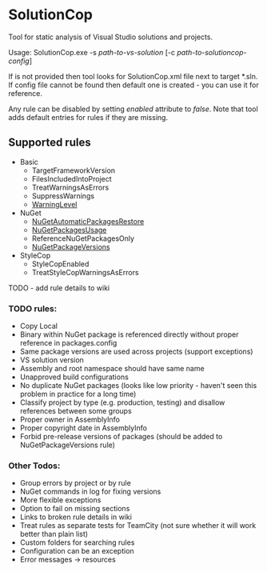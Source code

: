 # SolutionCop

Tool for static analysis of Visual Studio solutions and projects. 

Usage: SolutionCop.exe -s *path-to-vs-solution* [-c *path-to-solutioncop-config*]

If <path-to-solutioncop-config> is not provided then tool looks for SolutionCop.xml file next to target *.sln. If config file cannot be found then default one is created - you can use it for reference.

Any rule can be disabled by setting *enabled* attribute to *false*. Note that tool adds default entries for rules if they are missing.

## Supported rules

* Basic
  * TargetFrameworkVersion
  * FilesIncludedIntoProject
  * TreatWarningsAsErrors
  * SuppressWarnings
  * [WarningLevel](https://github.com/Litee/SolutionCop/wiki/WarningLevel)
* NuGet
  * [NuGetAutomaticPackagesRestore](https://github.com/Litee/SolutionCop/wiki/NuGetAutomaticPackagesRestore)
  * [NuGetPackagesUsage](https://github.com/Litee/SolutionCop/wiki/NuGetPackagesUsage)
  * ReferenceNuGetPackagesOnly
  * [NuGetPackageVersions](https://github.com/Litee/SolutionCop/wiki/NuGetPackageVersions)
* StyleCop
  * StyleCopEnabled
  * TreatStyleCopWarningsAsErrors

TODO - add rule details to wiki

### TODO rules:
* Copy Local
* Binary within NuGet package is referenced directly without proper reference in packages.config
* Same package versions are used across projects (support exceptions)
* VS solution version
* Assembly and root namespace should have same name
* Unapproved build configurations
* No duplicate NuGet packages (looks like low priority - haven't seen this problem in practice for a long time)
* Classify project by type (e.g. production, testing) and disallow references between some groups
* Proper owner in AssemblyInfo
* Proper copyright date in AssemblyInfo
* Forbid pre-release versions of packages (should be added to NuGetPackageVersions rule)

### Other Todos:
* Group errors by project or by rule
* NuGet commands in log for fixing versions
* More flexible exceptions
* Option to fail on missing sections
* Links to broken rule details in wiki
* Treat rules as separate tests for TeamCity (not sure whether it will work better than plain list)
* Custom folders for searching rules
* Configuration can be an exception
* Error messages -> resources